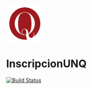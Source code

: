 
<p>
 <img src="unqui.png" width="100" height="100" />
</p>

# InscripcionUNQ

[![Build Status](https://travis-ci.org/DiazMaxiM/InscripcionUNQ.svg?branch=master)](https://travis-ci.org/DiazMaxiM/InscripcionUNQ)
